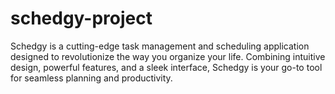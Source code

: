 # schedgy-project
Schedgy is a cutting-edge task management and scheduling application designed to revolutionize the way you organize your life. Combining intuitive design, powerful features, and a sleek interface, Schedgy is your go-to tool for seamless planning and productivity.
